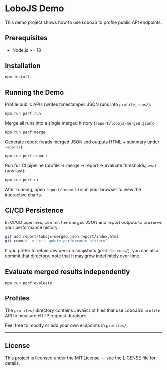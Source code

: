 # LoboJS Demo

This demo project shows how to use LoboJS to profile public API endpoints.

## Prerequisites

- Node.js >= 18

## Installation

```bash
npm install
```

## Running the Demo

Profile public APIs (writes timestamped JSON runs into `profile_runs/`):

```bash
npm run perf:run
```

Merge all runs into a single merged history (`report/lobojs-merged.json`):

```bash
npm run perf:merge
```

Generate report (reads merged JSON and outputs HTML + summary under `report/`):

```bash
npm run perf:report
```

Run full CI pipeline (profile → merge → report → evaluate thresholds; `eval` runs last):

```bash
npm run perf:ci
```

After running, open `report/index.html` in your browser to view the interactive charts.

## CI/CD Persistence

In CI/CD pipelines, commit the merged JSON and report outputs to preserve your performance history:

```bash
git add report/lobojs-merged.json report/index.html
git commit -m "ci: update performance history"
```

If you prefer to retain raw per-run snapshots (`profile_runs/`), you can also commit that directory; note that it may grow indefinitely over time.

## Evaluate merged results independently

```bash
npm run perf:evaluate
```

## Profiles

The `profiles/` directory contains JavaScript files that use LoboJS’s `profile` API to measure HTTP request durations.

Feel free to modify or add your own endpoints in `profiles/`.

---

## License

This project is licensed under the MIT License — see the [LICENSE](./LICENSE) file for details.
